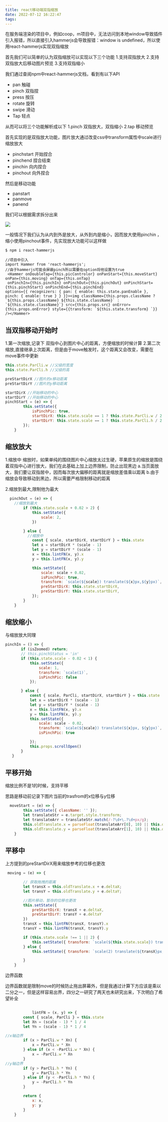 ```yaml
---
title: react移动端双指缩放
date: 2022-07-12 16:22:47
tags:
---
```

在服务端渲染的项目中，例如coop，m项目中，无法访问到本地window导致插件引入报错，所以直接引入hammerjs会导致报错：window is undefined，所以使用react-hammerjs实现双指缩放

首先我们可以简单的认为双指缩放可以实现以下三个功能
	1.支持双指放大
	2.支持双指放大后移动图片预览
	3.支持双指缩小

我们通过查阅npm中react-hammerjs文档，看到有以下API

* pan 触碰
* pinch 双指捏
* press 按压
* rotate 旋转
* swipe 滑动
* Tap 轻点

从而可以将三个功能解析成以下
1.pinch 双指放大，双指缩小
2.tap 移动预览

首先实现的是双指放大功能，图片放大通过改变css中transform属性中scale进行缩放放大

- pinchstart  开始捏合
- pinchend  捏合结束
- pinchin    向内捏合
- pinchout   向外捏合

然后是移动功能

- panstart
- panmove
- panend

我们可以根据需求拆分出来


![](http://rew00265f.hb-bkt.clouddn.com/image/2022/07/12/wu_1g7oo4n591agj10je1mmv1g3onnm6.png)


​	一般情况下我们认为从内到外是放大，从外到内是缩小，因而放大使用pinchin ，缩小使用pinchout事件，先实现放大功能可以这样做

```shell
$ npm i react-hammerjs
```

```react
//项目中引入
import Hammer from 'react-hammerjs';
//由于hammerjs可能会屏蔽pinch所以需要在option将他设置为true
 <Hammer onDoubleTap={this.picControlor} onPanStart={this.moveStart} onPan={this.moving} onTap={this.onTap}
 onPinchIn={this.pinchIn} onPinchOut={this.pinchOut} onPinchStart={this.pinchStart} onPinchEnd={this.pinchEnd}
options={{ recognizers: { pan: { enable: this.state.panEnable }, pinch: { enable: true } } }}><img className={this.props.className ? `${this.props.className} ${this.state.className}` : `${this.state.className}`} src={this.props.src} onError={this.props.onError} style={{transform: `${this.state.transform} `}} /></Hammer>
```

## 当双指移动开始时

1.第一次缩放,记录下 双指中心到图片中心的距离，方便缩放的时候计算
2.第二次缩放,直接继承上次距离，但是由于move触发时，这个距离又会改变，需要在move事件中更新

```js
this.state.ParCli.w //父级的宽度
this.state.ParCli.h //父级的高

preStartDirX //图片的x移动距离
preStartDirY //图片的y移动距离

startDirX //开始移动的中心
startDirY //开始移动的中心
pinchStart = (e) => {
        this.setState({
            isPinchPic: true,
            startDirX: this.state.scale == 1 ? this.state.ParCli.w / 2 - e.center.x : this.state.preStartDirX,
            startDirY: this.state.scale == 1 ? this.state.ParCli.h / 2 - e.center.y : this.state.preStartDirY
        });
    }
```

## 缩放放大

1.缩放中
缩放时，如果单纯的围绕图片中心缩放太过生硬，苹果原生的缩放是围绕着双指中心进行放大，我们在此基础上加上边界限制，防止出现黑边
	a.当页面放大，我们要让双指居中，因而每次放大偏移的距离就是缩放差值乘以距离
	b.由于缩放会导致移动到黑边，所以需要严格限制移动的距离

2.缩放到最大,限制他为最大

```js
  pinchOut = (e) => {
    //缩放到最大
        if (this.state.scale + 0.02 > 2) {
            this.setState({
                scale: 2,
            })

        } else {
          //缩放中
            const { scale, startDirX, startDirY } = this.state
            let x = startDirX * (scale - 1)
            let y = startDirY * (scale - 1)
            x = this.lintFN(x, y).x
            y = this.lintFN(x, y).y

            this.setState({
                scale: scale + 0.02,
                isPinchPic: true,
                transform: `scale(${scale}) translate(${x}px,${y}px)`,
                preStartDirX: this.state.startDirX,
                preStartDirY: this.state.startDirY,
            });
        }
    }
```

## 缩放缩小

与缩放放大同理

 ```js
 pinchIn = () => {
        if (isZoomed) return;
        // this.pinchStatus = 'in'
        if (this.state.scale - 0.02 < 1) {
            this.setState({
                scale: 1,
                transform: `scale(1)`,
                isPinchPic: false
            });

        } else {
            const { scale, ParCli, startDirX, startDirY } = this.state
            let x = startDirX * (scale - 1)
            let y = startDirY * (scale - 1)
            x = this.lintFN(x, y).x
            y = this.lintFN(x, y).y
            this.setState({
                scale: scale - 0.02,
                transform: `scale(${scale}) translate(${x}px, ${y}px)`,
                isPinchPic: true

            });
            this.props.scrollOpen()
        }
    }
 ```

## 平移开始

缩放比例不是1的时候，支持平移

思路是移动前记录下图片当前的trasfrom的x位移与y位移

```js
  moveStart = (e) => {
        this.setState({ className: '' });
        let translateStr = e.target.style.transform;
        let translateArr = translateStr.match(/-?\d+\.?\d+px/g);
        this.oldTranslate.x = parseFloat(translateArr[0], 10) || this.oldTranslate.x;
        this.oldTranslate.y = parseFloat(translateArr[1], 10) || this.oldTranslate.y;
    }
```

## 平移中

上方提到的preStartDirX用来缩放参考的位移也更改


```js
 moving = (e) => {

        // 获取拖拽的距离
        let transX = this.oldTranslate.x + e.deltaX;
        let transY = this.oldTranslate.y + e.deltaY;

        //图片移动，暂存的位移也更改
        this.setState({
            preStartDirX: transX + e.deltaX,
            preStartDirY: transY + e.deltaY
        })
        transX = this.lintFN(transX, transY).x
        transY = this.lintFN(transX, transY).y

        if (this.state.scale !== 1 || 2) {
            this.setState({ transform: `scale(${this.state.scale}) translate(${transX}px, ${transY}px)` });
        } else {
            this.setState({ transform: `scale(2) translate(${transX}px, ${transY}px)` });

        }
    }
```

边界函数

​	边界函数就是限制move的时候防止拖出屏幕外，但是我通过计算下方应该是乘以二分之一，但是这样容易出界，四分之一研究了两天也未研究出来，下次明白了希望补全

```js
    
			lintFN = (x, y) => {
        const { scale, ParCli } = this.state
        let Xn = (scale - 1) * 1 / 4
        let Yn = (scale - 1) * 1 / 4

//x轴边界
        if (x > ParCli.w * Xn) {
            x = ParCli.w * Xn
        } else if (x < -ParCli.w * Xn) {
            x = -ParCli.w * Xn
        }
//y轴边界
        if (y > ParCli.h * Yn) {
            y = ParCli.h * Yn
        } else if (y < -ParCli.h * Yn) {
            y = -ParCli.h * Yn
        }

        return {
            x: x,
            y: y
        }
    }
```



